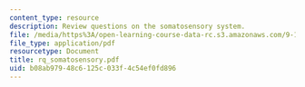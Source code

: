 ```yaml
---
content_type: resource
description: Review questions on the somatosensory system.
file: /media/https%3A/open-learning-course-data-rc.s3.amazonaws.com/9-10-cognitive-neuroscience-spring-2006/b08ab97948c6125c033f4c54ef0fd896_rq_somatosensory.pdf
file_type: application/pdf
resourcetype: Document
title: rq_somatosensory.pdf
uid: b08ab979-48c6-125c-033f-4c54ef0fd896
---
```

